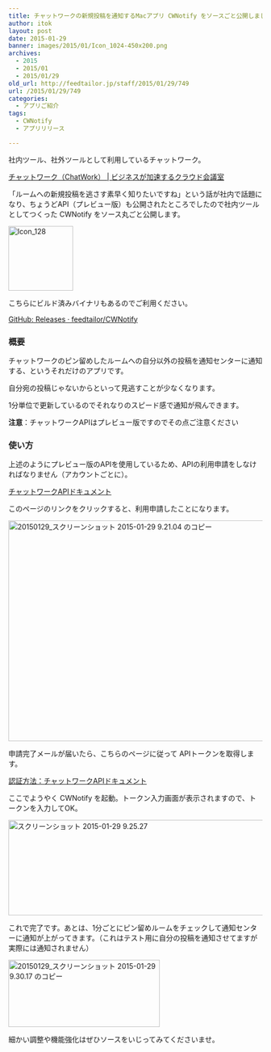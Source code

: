 ```yaml
---
title: チャットワークの新規投稿を通知するMacアプリ CWNotify をソースごと公開しました
author: itok
layout: post
date: 2015-01-29
banner: images/2015/01/Icon_1024-450x200.png
archives:
  - 2015
  - 2015/01
  - 2015/01/29
old_url: http://feedtailor.jp/staff/2015/01/29/749
url: /2015/01/29/749
categories:
  - アプリご紹介
tags:
  - CWNotify
  - アプリリリース

---
```

社内ツール、社外ツールとして利用しているチャットワーク。

<a href="http://www.chatwork.com/ja/" target="blank">チャットワーク（ChatWork） | ビジネスが加速するクラウド会議室</a>

「ルームへの新規投稿を逃さす素早く知りたいですね」という話が社内で話題になり、ちょうどAPI（プレビュー版）も公開されたところでしたので社内ツールとしてつくった CWNotify をソース丸ごと公開します。

<a href="https://github.com/feedtailor/CWNotify" target="_blank"><img src="/images/2015/01/Icon_128.png" alt="Icon_128" width="128" height="128" class="alignnone size-full wp-image-750" /></a>

こちらにビルド済みバイナリもあるのでご利用ください。

<a href="https://github.com/feedtailor/CWNotify/releases" target="_blank">GitHub: Releases · feedtailor/CWNotify</a>

### 概要

チャットワークのピン留めしたルームへの自分以外の投稿を通知センターに通知する、というそれだけのアプリです。

自分宛の投稿じゃないからといって見逃すことが少なくなります。

1分単位で更新しているのでそれなりのスピード感で通知が飛んできます。

**注意**：チャットワークAPIはプレビュー版ですのでその点ご注意ください

### 使い方

上述のようにプレビュー版のAPIを使用しているため、APIの利用申請をしなければなりません（アカウントごとに）。

<a href="http://developer.chatwork.com/ja/" target="_blank">チャットワークAPIドキュメント</a>

このページのリンクをクリックすると、利用申請したことになります。

[<img src="/images/2015/01/ab4ee8ed0f4b2b129648967c05084d3b.png" alt="20150129_スクリーンショット 2015-01-29 9.21.04 のコピー" width="600" height="437" class="alignnone size-full wp-image-752" />](/images/2015/01/ab4ee8ed0f4b2b129648967c05084d3b.png)

申請完了メールが届いたら、こちらのページに従って APIトークンを取得します。

<a href="http://developer.chatwork.com/ja/authenticate.html" target="_blank">認証方法：チャットワークAPIドキュメント</a>

ここでようやく CWNotify を起動。トークン入力画面が表示されますので、トークンを入力してOK。

[<img src="/images/2015/01/164b5e299699ea754e0c4d8012cf0e59.png" alt="スクリーンショット 2015-01-29 9.25.27" width="533" height="189" class="alignnone size-full wp-image-756" />](/images/2015/01/164b5e299699ea754e0c4d8012cf0e59.png)

これで完了です。あとは、1分ごとにピン留めルームをチェックして通知センターに通知が上がってきます。（これはテスト用に自分の投稿を通知させてますが実際には通知されません）

[<img src="/images/2015/01/7bfdfe0660da0db6d7ff6813da93e5db.png" alt="20150129_スクリーンショット 2015-01-29 9.30.17 のコピー" width="300" height="133" class="alignnone size-full wp-image-758" />](/images/2015/01/7bfdfe0660da0db6d7ff6813da93e5db.png)

細かい調整や機能強化はぜひソースをいじってみてくださいませ。